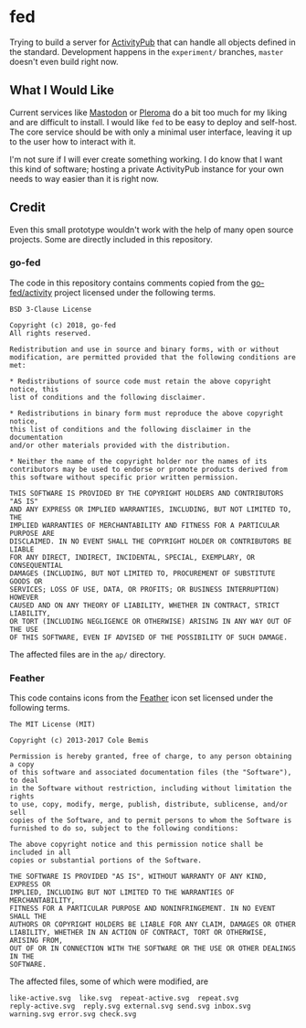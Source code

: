 # fed

Trying to build a server for [ActivityPub](https://www.w3.org/TR/activitypub/)
that can handle all objects defined in the standard. Development happens in
the `experiment/` branches, `master` doesn't even build right now.

## What I Would Like

Current services like [Mastodon](https://joinmastodon.org/) or
[Pleroma](https://pleroma.social/) do a bit too much for my liking and
are difficult to install.  I would like `fed` to be easy to deploy and
self-host. The core service should be with only a minimal user interface,
leaving it up to the user how to interact with it.

I'm not sure if I will ever create something working. I do know that I
want this kind of software; hosting a private ActivityPub instance for
your own needs to way easier than it is right now.

## Credit

Even this small prototype wouldn't work with the help of many open
source projects. Some are directly included in this repository.

### go-fed

The code in this repository contains comments copied from the
[go-fed/activity](https://github.com/go-fed/activity) project
licensed under the following terms.

	BSD 3-Clause License

	Copyright (c) 2018, go-fed
	All rights reserved.

	Redistribution and use in source and binary forms, with or without
	modification, are permitted provided that the following conditions are met:

	* Redistributions of source code must retain the above copyright notice, this
	list of conditions and the following disclaimer.

	* Redistributions in binary form must reproduce the above copyright notice,
	this list of conditions and the following disclaimer in the documentation
	and/or other materials provided with the distribution.

	* Neither the name of the copyright holder nor the names of its
	contributors may be used to endorse or promote products derived from
	this software without specific prior written permission.

	THIS SOFTWARE IS PROVIDED BY THE COPYRIGHT HOLDERS AND CONTRIBUTORS "AS IS"
	AND ANY EXPRESS OR IMPLIED WARRANTIES, INCLUDING, BUT NOT LIMITED TO, THE
	IMPLIED WARRANTIES OF MERCHANTABILITY AND FITNESS FOR A PARTICULAR PURPOSE ARE
	DISCLAIMED. IN NO EVENT SHALL THE COPYRIGHT HOLDER OR CONTRIBUTORS BE LIABLE
	FOR ANY DIRECT, INDIRECT, INCIDENTAL, SPECIAL, EXEMPLARY, OR CONSEQUENTIAL
	DAMAGES (INCLUDING, BUT NOT LIMITED TO, PROCUREMENT OF SUBSTITUTE GOODS OR
	SERVICES; LOSS OF USE, DATA, OR PROFITS; OR BUSINESS INTERRUPTION) HOWEVER
	CAUSED AND ON ANY THEORY OF LIABILITY, WHETHER IN CONTRACT, STRICT LIABILITY,
	OR TORT (INCLUDING NEGLIGENCE OR OTHERWISE) ARISING IN ANY WAY OUT OF THE USE
	OF THIS SOFTWARE, EVEN IF ADVISED OF THE POSSIBILITY OF SUCH DAMAGE.

The affected files are in the `ap/` directory.

### Feather

This code contains icons from the [Feather](https://feathericons.com/) icon set
licensed under the following terms.

	The MIT License (MIT)

	Copyright (c) 2013-2017 Cole Bemis

	Permission is hereby granted, free of charge, to any person obtaining a copy
	of this software and associated documentation files (the "Software"), to deal
	in the Software without restriction, including without limitation the rights
	to use, copy, modify, merge, publish, distribute, sublicense, and/or sell
	copies of the Software, and to permit persons to whom the Software is
	furnished to do so, subject to the following conditions:

	The above copyright notice and this permission notice shall be included in all
	copies or substantial portions of the Software.

	THE SOFTWARE IS PROVIDED "AS IS", WITHOUT WARRANTY OF ANY KIND, EXPRESS OR
	IMPLIED, INCLUDING BUT NOT LIMITED TO THE WARRANTIES OF MERCHANTABILITY,
	FITNESS FOR A PARTICULAR PURPOSE AND NONINFRINGEMENT. IN NO EVENT SHALL THE
	AUTHORS OR COPYRIGHT HOLDERS BE LIABLE FOR ANY CLAIM, DAMAGES OR OTHER
	LIABILITY, WHETHER IN AN ACTION OF CONTRACT, TORT OR OTHERWISE, ARISING FROM,
	OUT OF OR IN CONNECTION WITH THE SOFTWARE OR THE USE OR OTHER DEALINGS IN THE
	SOFTWARE.

The affected files, some of which were modified, are

	like-active.svg  like.svg  repeat-active.svg  repeat.svg
	reply-active.svg  reply.svg external.svg send.svg inbox.svg
	warning.svg error.svg check.svg

